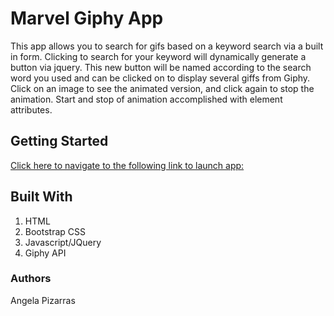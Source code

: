 # Marvel Giphy App
This app allows you to search for gifs based on a keyword search via a built in form. Clicking to search for your keyword will dynamically generate a button via jquery. This new button will be named according to the search word you used and can be clicked on to display several giffs from Giphy. Click on an image to see the animated version, and click again to stop the animation. Start and stop of animation accomplished with element attributes.

## Getting Started 
[Click here to navigate to the following link to launch app:](https://apizarras.github.io/giphyMarvel/)

## Built With
1. HTML
2. Bootstrap CSS
3. Javascript/JQuery
4. Giphy API

### Authors
Angela Pizarras
